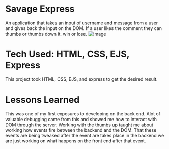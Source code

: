 # Savage Express
An application that takes an input of username and message from a user and gives back 
the input on the DOM. If a user likes the comment they can thumbs or thumbs down it.
win or lose.
![image](https://user-images.githubusercontent.com/112406976/200210981-cb43e6fb-ae08-4822-a323-71b823694602.png)
# Tech Used: HTML, CSS, EJS, Express 
This project took HTML, CSS, EJS, and express to get the desired result. 
# Lessons Learned
This was one of my first exposures to developing on the back end. Alot of valuable debugging came from this
and showed me how to interact with DOM through the server. Working with the thumbs up taught me about
working how events fire between the backend and the DOM. That these events are being tweaked after the 
event are takes place in the backend we are just working on what happens on the front end after that
event.
